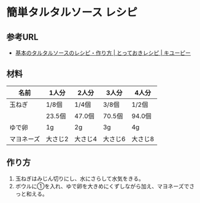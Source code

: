 # 簡単タルタルソース レシピ

## 参考URL

- [基本のタルタルソースのレシピ・作り方 | とっておきレシピ | キユーピー](https://www.kewpie.co.jp/recipes/recipe/QP10009438/)

## 材料

|名前|1人分|2人分|3人分|4人分|
|----|----|----|----|----|
|玉ねぎ|1/8個|1/4個|3/8個|1/2個|
||23.5個|47.0個|70.5個|94.0個|
|ゆで卵|1g|2g|3g|4g|
|マヨネーズ|大さじ2|大さじ4|大さじ6|大さじ8|

## 作り方

1. 玉ねぎはみじん切りにし、水にさらして水気をきる。
2. ボウルに①を入れ、ゆで卵を大きめにくずしながら加え、マヨネーズでさっと和える。
